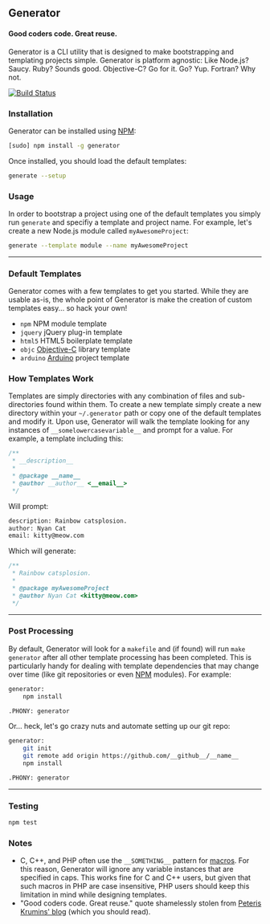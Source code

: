 ## Generator
#### Good coders code. Great reuse.
Generator is a CLI utility that is designed to make bootstrapping and templating projects simple. Generator is platform agnostic: Like Node.js? Saucy. Ruby? Sounds good. Objective-C? Go for it. Go? Yup. Fortran? Why not.

[![Build Status](https://secure.travis-ci.org/thisandagain/generator.png)](http://travis-ci.org/thisandagain/generator)

### Installation
Generator can be installed using [NPM](https://npmjs.org/):
```bash
[sudo] npm install -g generator
```

Once installed, you should load the default templates:
```bash
generate --setup
```

### Usage
In order to bootstrap a project using one of the default templates you simply run `generate` and specifiy a template and project name. For example, let's create a new Node.js module called `myAwesomeProject`:
```bash
generate --template module --name myAwesomeProject
```

---

### Default Templates
Generator comes with a few templates to get you started. While they are usable as-is, the whole point of Generator is make the creation of custom templates easy... so hack your own!

- `npm` NPM module template
- `jquery` jQuery plug-in template
- `html5` HTML5 boilerplate template
- `objc` [Objective-C]() library template
- `arduino` [Arduino](http://www.arduino.cc/) project template

### How Templates Work
Templates are simply directories with any combination of files and sub-directories found within them. To create a new template simply create a new directory within your `~/.generator` path or copy one of the default templates and modify it. Upon use, Generator will walk the template looking for any instances of `__somelowercasevariable__` and prompt for a value. For example, a template including this:

```javascript
/**
 * __description__
 *
 * @package __name__
 * @author __author__ <__email__>
 */
```

Will prompt:
```bash
description: Rainbow catsplosion.
author: Nyan Cat
email: kitty@meow.com
```

Which will generate:
```javascript
/**
 * Rainbow catsplosion.
 *
 * @package myAwesomeProject
 * @author Nyan Cat <kitty@meow.com>
 */
```

---

### Post Processing
By default, Generator will look for a `makefile` and (if found) will run `make generator` after all other template processing has been completed. This is particularly handy for dealing with template dependencies that may change over time (like git repositories or even [NPM](https://npmjs.org/) modules). For example:

```bash
generator:
    npm install

.PHONY: generator
```

Or... heck, let's go crazy nuts and automate setting up our git repo:

```bash
generator:
    git init
    git remote add origin https://github.com/__github__/__name__
    npm install

.PHONY: generator
```

---

### Testing
```bash
npm test
```

### Notes
- C, C++, and PHP often use the `__SOMETHING__` pattern for [macros](http://gcc.gnu.org/onlinedocs/gcc-3.1/cpp/Standard-Predefined-Macros.html). For this reason, Generator will ignore any variable instances that are specified in caps. This works fine for C and C++ users, but given that such macros in PHP are case insensitive, PHP users should keep this limitation in mind while designing templates.
- "Good coders code. Great reuse." quote shamelessly stolen from [Peteris Krumins' blog](http://www.catonmat.net/) (which you should read).
